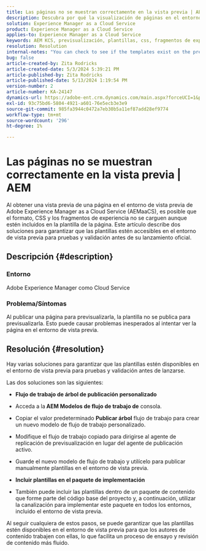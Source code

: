 ```yaml
---
title: Las páginas no se muestran correctamente en la vista previa | AEM
description: Descubra por qué la visualización de páginas en el entorno de vista previa en Adobe Experience Manager as a Cloud Service no muestra las páginas correctamente.
solution: Experience Manager as a Cloud Service
product: Experience Manager as a Cloud Service
applies-to: Experience Manager as a Cloud Service
keywords: AEM KCS, previsualización, plantillas, css, fragmentos de experiencia, hojas de estilo, publicar,, Experience Manager, AEMaaCS
resolution: Resolution
internal-notes: "You can check to see if the templates exist on the preview server by port forwarding to the preview pod, and then using URL's like this to determine what templates exist: http://localhost:8881/conf/wknd/settings/wcm/templates.7.json"
bug: false
article-created-by: Zita Rodricks
article-created-date: 5/3/2024 5:39:21 PM
article-published-by: Zita Rodricks
article-published-date: 5/13/2024 1:19:54 PM
version-number: 2
article-number: KA-24147
dynamics-url: https://adobe-ent.crm.dynamics.com/main.aspx?forceUCI=1&pagetype=entityrecord&etn=knowledgearticle&id=bda9b10f-7409-ef11-9f8a-6045bd026dc7
exl-id: 93c75bd6-5804-4921-a601-76e5ecb3e3e9
source-git-commit: 985fa3944c0472a7eb30b5a11ef87add28ef9774
workflow-type: tm+mt
source-wordcount: '296'
ht-degree: 1%

---
```


# Las páginas no se muestran correctamente en la vista previa | AEM


Al obtener una vista previa de una página en el entorno de vista previa de Adobe Experience Manager as a Cloud Service (AEMaaCS), es posible que el formato, CSS y los fragmentos de experiencia no se carguen aunque estén incluidos en la plantilla de la página. Este artículo describe dos soluciones para garantizar que las plantillas estén accesibles en el entorno de vista previa para pruebas y validación antes de su lanzamiento oficial.

## Descripción {#description}


### <b>Entorno</b>

Adobe Experience Manager como Cloud Service



### <b>Problema/Síntomas</b>

Al publicar una página para previsualizarla, la plantilla no se publica para previsualizarla. Esto puede causar problemas inesperados al intentar ver la página en el entorno de vista previa.


## Resolución {#resolution}


Hay varias soluciones para garantizar que las plantillas estén disponibles en el entorno de vista previa para pruebas y validación antes de lanzarse.

Las dos soluciones son las siguientes:

- <b>Flujo de trabajo de árbol de publicación personalizado</b>
- Acceda a la<b> AEM Modelos de flujo de trabajo de</b> consola.
- Copiar el valor predeterminado <b>Publicar árbol</b> flujo de trabajo para crear un nuevo modelo de flujo de trabajo personalizado.
- Modifique el flujo de trabajo copiado para dirigirse al agente de replicación de previsualización en lugar del agente de publicación activo.
- Guarde el nuevo modelo de flujo de trabajo y utilícelo para publicar manualmente plantillas en el entorno de vista previa.




- <b>Incluir plantillas en el paquete de implementación</b>
- También puede incluir las plantillas dentro de un paquete de contenido que forme parte del código base del proyecto y, a continuación, utilizar la canalización para implementar este paquete en todos los entornos, incluido el entorno de vista previa.


Al seguir cualquiera de estos pasos, se puede garantizar que las plantillas estén disponibles en el entorno de vista previa para que los autores de contenido trabajen con ellas, lo que facilita un proceso de ensayo y revisión de contenido más fluido.
